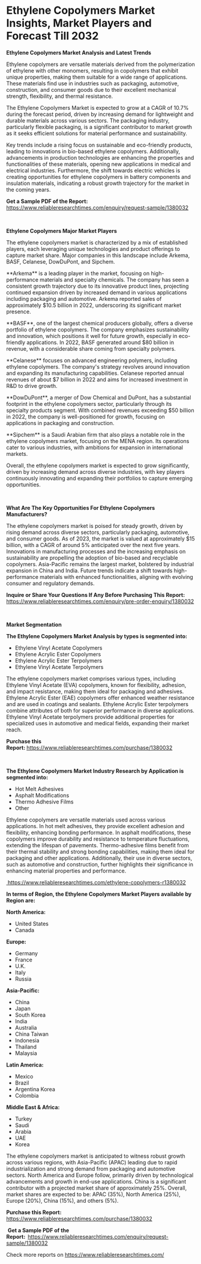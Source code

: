 <p><h1>Ethylene Copolymers Market Insights, Market Players and Forecast Till 2032</h1></p><p><strong>Ethylene Copolymers Market Analysis and Latest Trends</strong></p>
<p><p>Ethylene copolymers are versatile materials derived from the polymerization of ethylene with other monomers, resulting in copolymers that exhibit unique properties, making them suitable for a wide range of applications. These materials find use in industries such as packaging, automotive, construction, and consumer goods due to their excellent mechanical strength, flexibility, and thermal resistance.</p><p>The Ethylene Copolymers Market is expected to grow at a CAGR of 10.7% during the forecast period, driven by increasing demand for lightweight and durable materials across various sectors. The packaging industry, particularly flexible packaging, is a significant contributor to market growth as it seeks efficient solutions for material performance and sustainability. </p><p>Key trends include a rising focus on sustainable and eco-friendly products, leading to innovations in bio-based ethylene copolymers. Additionally, advancements in production technologies are enhancing the properties and functionalities of these materials, opening new applications in medical and electrical industries. Furthermore, the shift towards electric vehicles is creating opportunities for ethylene copolymers in battery components and insulation materials, indicating a robust growth trajectory for the market in the coming years.</p></p>
<p><strong>Get a Sample PDF of the Report:&nbsp;</strong> <a href="https://www.reliableresearchtimes.com/enquiry/request-sample/1380032?utm_campaign=2220&utm_medium=2&utm_source=Github&utm_content=ia&utm_term=02042025&utm_id=ethylene-copolymers">https://www.reliableresearchtimes.com/enquiry/request-sample/1380032</a></p>
<p>&nbsp;</p>
<p><strong>Ethylene Copolymers Major Market Players</strong></p>
<p><p>The ethylene copolymers market is characterized by a mix of established players, each leveraging unique technologies and product offerings to capture market share. Major companies in this landscape include Arkema, BASF, Celanese, DowDuPont, and Sipchem.</p><p>**Arkema** is a leading player in the market, focusing on high-performance materials and specialty chemicals. The company has seen a consistent growth trajectory due to its innovative product lines, projecting continued expansion driven by increased demand in various applications including packaging and automotive. Arkema reported sales of approximately $10.5 billion in 2022, underscoring its significant market presence.</p><p>**BASF**, one of the largest chemical producers globally, offers a diverse portfolio of ethylene copolymers. The company emphasizes sustainability and innovation, which positions it well for future growth, especially in eco-friendly applications. In 2022, BASF generated around $80 billion in revenue, with a considerable share coming from specialty polymers.</p><p>**Celanese** focuses on advanced engineering polymers, including ethylene copolymers. The company's strategy revolves around innovation and expanding its manufacturing capabilities. Celanese reported annual revenues of about $7 billion in 2022 and aims for increased investment in R&D to drive growth.</p><p>**DowDuPont**, a merger of Dow Chemical and DuPont, has a substantial footprint in the ethylene copolymers sector, particularly through its specialty products segment. With combined revenues exceeding $50 billion in 2022, the company is well-positioned for growth, focusing on applications in packaging and construction.</p><p>**Sipchem** is a Saudi Arabian firm that also plays a notable role in the ethylene copolymers market, focusing on the MENA region. Its operations cater to various industries, with ambitions for expansion in international markets.</p><p>Overall, the ethylene copolymers market is expected to grow significantly, driven by increasing demand across diverse industries, with key players continuously innovating and expanding their portfolios to capture emerging opportunities.</p></p>
<p>&nbsp;</p>
<p><strong>What Are The Key Opportunities For Ethylene Copolymers Manufacturers?</strong></p>
<p><p>The ethylene copolymers market is poised for steady growth, driven by rising demand across diverse sectors, particularly packaging, automotive, and consumer goods. As of 2023, the market is valued at approximately $15 billion, with a CAGR of around 5% anticipated over the next five years. Innovations in manufacturing processes and the increasing emphasis on sustainability are propelling the adoption of bio-based and recyclable copolymers. Asia-Pacific remains the largest market, bolstered by industrial expansion in China and India. Future trends indicate a shift towards high-performance materials with enhanced functionalities, aligning with evolving consumer and regulatory demands.</p></p>
<p><strong>Inquire or Share Your Questions If Any Before Purchasing This Report:</strong> <a href="https://www.reliableresearchtimes.com/enquiry/pre-order-enquiry/1380032?utm_campaign=2220&utm_medium=2&utm_source=Github&utm_content=ia&utm_term=02042025&utm_id=ethylene-copolymers">https://www.reliableresearchtimes.com/enquiry/pre-order-enquiry/1380032</a></p>
<p>&nbsp;</p>
<p><strong>Market Segmentation</strong></p>
<p><strong>The Ethylene Copolymers Market Analysis by types is segmented into:</strong></p>
<p><ul><li>Ethylene Vinyl Acetate Copolymers</li><li>Ethylene Acrylic Ester Copolymers</li><li>Ethylene Acrylic Ester Terpolymers</li><li>Ethylene Vinyl Acetate Terpolymers</li></ul></p>
<p><p>The ethylene copolymers market comprises various types, including Ethylene Vinyl Acetate (EVA) copolymers, known for flexibility, adhesion, and impact resistance, making them ideal for packaging and adhesives. Ethylene Acrylic Ester (EAE) copolymers offer enhanced weather resistance and are used in coatings and sealants. Ethylene Acrylic Ester terpolymers combine attributes of both for superior performance in diverse applications. Ethylene Vinyl Acetate terpolymers provide additional properties for specialized uses in automotive and medical fields, expanding their market reach.</p></p>
<p><strong>Purchase this Report:&nbsp;</strong><a href="https://www.reliableresearchtimes.com/purchase/1380032?utm_campaign=2220&utm_medium=2&utm_source=Github&utm_content=ia&utm_term=02042025&utm_id=ethylene-copolymers">https://www.reliableresearchtimes.com/purchase/1380032</a></p>
<p>&nbsp;</p>
<p><strong>The Ethylene Copolymers Market Industry Research by Application is segmented into:</strong></p>
<p><ul><li>Hot Melt Adhesives</li><li>Asphalt Modifications</li><li>Thermo Adhesive Films</li><li>Other</li></ul></p>
<p><p>Ethylene copolymers are versatile materials used across various applications. In hot melt adhesives, they provide excellent adhesion and flexibility, enhancing bonding performance. In asphalt modifications, these copolymers improve durability and resistance to temperature fluctuations, extending the lifespan of pavements. Thermo-adhesive films benefit from their thermal stability and strong bonding capabilities, making them ideal for packaging and other applications. Additionally, their use in diverse sectors, such as automotive and construction, further highlights their significance in enhancing material properties and performance.</p></p>
<p><a href="https://www.reliableresearchtimes.com/ethylene-copolymers-r1380032?utm_campaign=2220&utm_medium=2&utm_source=Github&utm_content=ia&utm_term=02042025&utm_id=ethylene-copolymers">&nbsp;https://www.reliableresearchtimes.com/ethylene-copolymers-r1380032</a></p>
<p><strong>In terms of Region, the Ethylene Copolymers Market Players available by Region are:</strong></p>
<p>
    <p> <strong> North America: </strong>
        <ul>
            <li>United States</li>
            <li>Canada</li>
        </ul>
        </p> 
    <p> <strong> Europe: </strong>
        <ul>
            <li>Germany</li>
            <li>France</li>
            <li>U.K.</li>
            <li>Italy</li>
            <li>Russia</li>
        </ul>
        </p> 
    <p> <strong> Asia-Pacific: </strong>
        <ul>
            <li>China</li>
            <li>Japan</li>
            <li>South Korea</li>
            <li>India</li>
            <li>Australia</li>
            <li>China Taiwan</li>
            <li>Indonesia</li>
            <li>Thailand</li>
            <li>Malaysia</li>
        </ul>
        </p> 
    <p> <strong> Latin America: </strong>
        <ul>
            <li>Mexico</li>
            <li>Brazil</li>
            <li>Argentina Korea</li>
            <li>Colombia</li>
        </ul>
        </p> 
    <p> <strong> Middle East & Africa: </strong>
        <ul>
            <li>Turkey</li>
            <li>Saudi</li>
            <li>Arabia</li>
            <li>UAE</li>
            <li>Korea</li>
        </ul>
    </p>
    </p>
<p><p>The ethylene copolymers market is anticipated to witness robust growth across various regions, with Asia-Pacific (APAC) leading due to rapid industrialization and strong demand from packaging and automotive sectors. North America and Europe follow, primarily driven by technological advancements and growth in end-use applications. China is a significant contributor with a projected market share of approximately 25%. Overall, market shares are expected to be: APAC (35%), North America (25%), Europe (20%), China (15%), and others (5%).</p></p>
<p><strong>Purchase this Report: </strong><a href="https://www.reliableresearchtimes.com/purchase/1380032?utm_campaign=2220&utm_medium=2&utm_source=Github&utm_content=ia&utm_term=02042025&utm_id=ethylene-copolymers">https://www.reliableresearchtimes.com/purchase/1380032</a></p>
<p>&nbsp;<strong>Get a Sample PDF of the Report:&nbsp;&nbsp;</strong><a href="https://www.reliableresearchtimes.com/enquiry/request-sample/1380032?utm_campaign=2220&utm_medium=2&utm_source=Github&utm_content=ia&utm_term=02042025&utm_id=ethylene-copolymers">https://www.reliableresearchtimes.com/enquiry/request-sample/1380032</a></p>
<p><strong></strong></p>
<p>Check more reports on <a href="https://www.reliableresearchtimes.com/?utm_campaign=2220&utm_medium=2&utm_source=Github&utm_content=ia&utm_term=02042025&utm_id=ethylene-copolymers">https://www.reliableresearchtimes.com/</a></p>